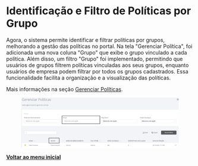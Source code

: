 # Identificação e Filtro de Políticas por Grupo

Agora, o sistema permite identificar e filtrar políticas por grupos, melhorando a gestão das políticas no portal. Na tela "Gerenciar Política", foi adicionada uma nova coluna "Grupo" que exibe o grupo vinculado a cada política. Além disso, um filtro "Grupo" foi implementado, permitindo que usuários de grupos filtrem políticas vinculadas aos seus grupos, enquanto usuários de empresa podem filtrar por todos os grupos cadastrados. Essa funcionalidade facilita a organização e a visualização das políticas.

Mais informações na seção [Gerenciar Políticas](../../portal/configuracoes/gerenciar-politicas/).

<figure><img src="../../../.gitbook/assets/image (296) (1).png" alt=""><figcaption></figcaption></figure>

[**Voltar ao menu inicial**](./)
